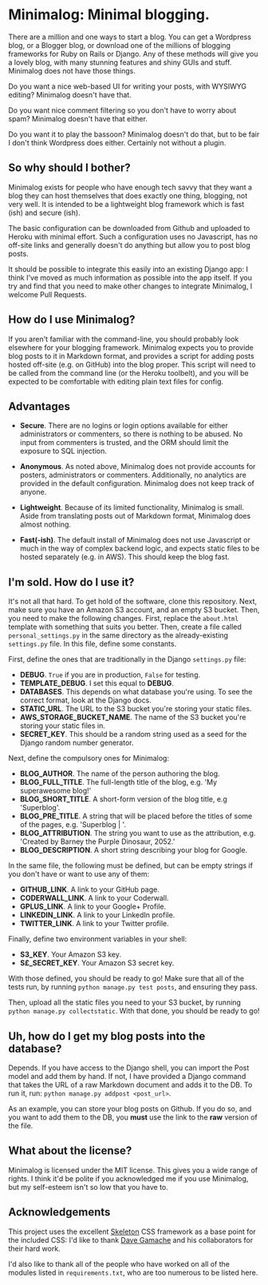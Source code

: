 # Minimalog: Minimal blogging.

There are a million and one ways to start a blog. You can get a Wordpress
blog, or a Blogger blog, or download one of the millions of blogging
frameworks for Ruby on Rails or Django. Any of these methods will give you a
lovely blog, with many stunning features and shiny GUIs and stuff. Minimalog
does not have those things.

Do you want a nice web-based UI for writing your posts, with WYSIWYG editing?
Minimalog doesn't have that.

Do you want nice comment filtering so you don't have to worry about spam?
Minimalog doesn't have that either.

Do you want it to play the bassoon? Minimalog doesn't do that, but to be fair
I don't think Wordpress does either. Certainly not without a plugin.

## So why should I bother?

Minimalog exists for people who have enough tech savvy that they want a blog
they can host themselves that does exactly one thing, blogging, not very well.
It is intended to be a lightweight blog framework which is fast (ish) and
secure (ish).

The basic configuration can be downloaded from Github and uploaded to Heroku
with minimal effort. Such a configuration uses no Javascript, has no off-site
links and generally doesn't do anything but allow you to post blog posts.

It should be possible to integrate this easily into an existing Django app: I
think I've moved as much information as possible into the app itself. If you
try and find that you need to make other changes to integrate Minimalog, I
welcome Pull Requests.

## How do I use Minimalog?

If you aren't familiar with the command-line, you should probably look
elsewhere for your blogging framework. Minimalog expects you to provide blog
posts to it in Markdown format, and provides a script for adding posts hosted
off-site (e.g. on GitHub) into the blog proper. This script will need to be
called from the command line (or the Heroku toolbelt), and you will be
expected to be comfortable with editing plain text files for config.

## Advantages

* __Secure__. There are no logins or login options available for either
administrators or commenters, so there is nothing to be abused. No input from
commenters is trusted, and the ORM should limit the exposure to SQL injection.

* __Anonymous__. As noted above, Minimalog does not provide accounts for
posters, administrators or commenters. Additionally, no analytics are provided
in the default configuration. Minimalog does not keep track of anyone.

* __Lightweight__. Because of its limited functionality, Minimalog is small.
Aside from translating posts out of Markdown format, Minimalog does almost
nothing.

* __Fast(-ish)__. The default install of Minimalog does not use Javascript or
much in the way of complex backend logic, and expects static files to be
hosted separately (e.g. in AWS). This should keep the blog fast.

## I'm sold. How do I use it?


It's not all that hard. To get hold of the software, clone this repository.
Next, make sure you have an Amazon S3 account, and an empty S3 bucket.
Then, you need to make the following changes. First, replace the `about.html`
template with something that suits you better. Then, create a file called
`personal_settings.py` in the same directory as the already-existing
`settings.py` file. In this file, define some constants.

First, define the ones that are traditionally in the Django `settings.py`
file:

* __DEBUG__. `True` if you are in production, `False` for testing.
* __TEMPLATE\_DEBUG__. I set this equal to __DEBUG__.
* __DATABASES__. This depends on what database you're using. To see the
  correct format, look at the Django docs.
* __STATIC\_URL__. The URL to the S3 bucket you're storing your static
  files.
* __AWS\_STORAGE\_BUCKET\_NAME__. The name of the S3 bucket you're storing
  your static files in.
* __SECRET\_KEY__. This should be a random string used as a seed for the
  Django random number generator.

Next, define the compulsory ones for Minimalog:

* __BLOG\_AUTHOR__. The name of the person authoring the blog.
* __BLOG\_FULL\_TITLE__. The full-length title of the blog, e.g. 'My
  superawesome blog!'
* __BLOG\_SHORT\_TITLE__. A short-form version of the blog title, e.g
  'Superblog'.
* __BLOG\_PRE\_TITLE__. A string that will be placed before the titles of
  some of the pages, e.g. 'Superblog | '.
* __BLOG\_ATTRIBUTION__. The string you want to use as the attribution, e.g.
  'Created by Barney the Purple Dinosaur, 2052.'
* __BLOG\_DESCRIPTION__. A short string describing your blog for Google.

In the same file, the following must be defined, but can be empty strings if
you don't have or want to use any of them:

* __GITHUB\_LINK__. A link to your GitHub page.
* __CODERWALL\_LINK__. A link to your Coderwall.
* __GPLUS\_LINK__. A link to your Google+ Profile.
* __LINKEDIN\_LINK__. A link to your LinkedIn profile.
* __TWITTER\_LINK__. A link to your Twitter profile.

Finally, define two environment variables in your shell:

* __S3\_KEY__. Your Amazon S3 key.
* __S£\_SECRET\_KEY__. Your Amazon S3 secret key.

With those defined, you should be ready to go! Make sure that all of the tests
run, by running `python manage.py test posts`, and ensuring they pass.

Then, upload all the static files you need to your S3 bucket, by running
`python manage.py collectstatic`. With that done, you should be ready to go!

## Uh, how do I get my blog posts into the database?

Depends. If you have access to the Django shell, you can import the Post model
and add them by hand. If not, I have provided a Django command that takes the
URL of a raw Markdown document and adds it to the DB. To run it, run:
`python manage.py addpost <post_url>`.

As an example, you can store your blog posts on Github. If you do so, and you
want to add them to the DB, you __must__ use the link to the __raw__ version
of the file.

## What about the license?

Minimalog is licensed under the MIT license. This gives you a wide range of
rights. I think it'd be polite if you acknowledged me if you use Minimalog,
but my self-esteem isn't so low that you have to.

## Acknowledgements

This project uses the excellent [Skeleton](http://www.getskeleton.com/) CSS
framework as a base point for the included CSS: I'd like to thank
[Dave Gamache](http://davegamache.com/) and his collaborators for their hard
work.

I'd also like to thank all of the people who have worked on all of the modules
listed in `requirements.txt`, who are too numerous to be listed here.

